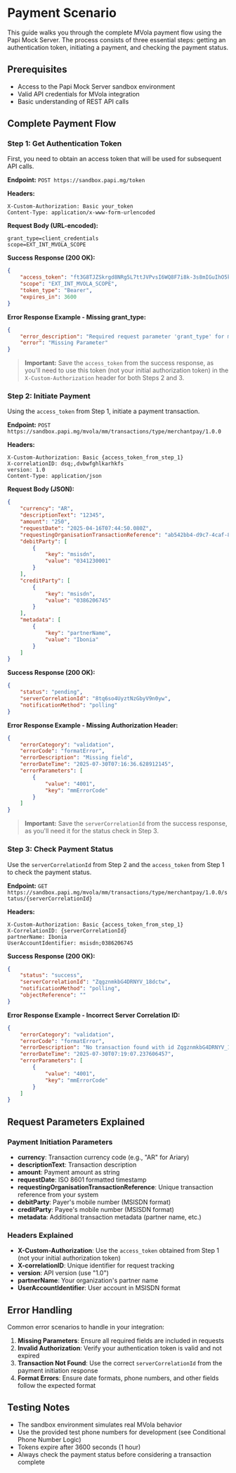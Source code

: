 # Payment Scenario

This guide walks you through the complete MVola payment flow using the Papi Mock Server. The process consists of three essential steps: getting an authentication token, initiating a payment, and checking the payment status.

## Prerequisites

- Access to the Papi Mock Server sandbox environment
- Valid API credentials for MVola integration
- Basic understanding of REST API calls

## Complete Payment Flow

### Step 1: Get Authentication Token

First, you need to obtain an access token that will be used for subsequent API calls.

**Endpoint:** `POST https://sandbox.papi.mg/token`

**Headers:**
```
X-Custom-Authorization: Basic your_token
Content-Type: application/x-www-form-urlencoded
```

**Request Body (URL-encoded):**
```
grant_type=client_credentials
scope=EXT_INT_MVOLA_SCOPE
```

**Success Response (200 OK):**
```json
{
    "access_token": "ft3G8TJZSkrgd8NRg5L7ttJVPvsI6WQ8F7i8k-3s8mIGuIhO5klmVH5EVYCWk8EGd2aluG6m5_HDfPu6dgIGyI6-J09lIxvlULrcbEz2ofOaYZEVztVEEo6egW31fofpJGXeu0u9cfdYHmuthyyznfZ-98pToKcEHznKyq2dNHI",
    "scope": "EXT_INT_MVOLA_SCOPE",
    "token_type": "Bearer",
    "expires_in": 3600
}
```

**Error Response Example - Missing grant_type:**
```json
{
    "error_description": "Required request parameter 'grant_type' for method parameter type String is not present",
    "error": "Missing Parameter"
}
```

> **Important:** Save the `access_token` from the success response, as you'll need to use this token (not your initial authorization token) in the `X-Custom-Authorization` header for both Steps 2 and 3.

### Step 2: Initiate Payment

Using the `access_token` from Step 1, initiate a payment transaction.

**Endpoint:** `POST https://sandbox.papi.mg/mvola/mm/transactions/type/merchantpay/1.0.0`

**Headers:**
```
X-Custom-Authorization: Basic {access_token_from_step_1}
X-correlationID: dsq;,dvbwfghlkarhkfs
version: 1.0
Content-Type: application/json
```

**Request Body (JSON):**
```json
{
    "currency": "AR",
    "descriptionText": "12345",
    "amount": "250",
    "requestDate": "2025-04-16T07:44:50.080Z",
    "requestingOrganisationTransactionReference": "ab542bb4-d9c7-4caf-8ecd-db731b2cb9dc",
    "debitParty": [
        {
            "key": "msisdn",
            "value": "0341230001"
        }
    ],
    "creditParty": [
        {
            "key": "msisdn",
            "value": "0386206745"
        }
    ],
    "metadata": [
        {
            "key": "partnerName",
            "value": "Ibonia"
        }
    ]
}
```

**Success Response (200 OK):**
```json
{
    "status": "pending",
    "serverCorrelationId": "8tq6so4UyztNzGbyV9n0yw",
    "notificationMethod": "polling"
}
```

**Error Response Example - Missing Authorization Header:**
```json
{
    "errorCategory": "validation",
    "errorCode": "formatError",
    "errorDescription": "Missing field",
    "errorDateTime": "2025-07-30T07:16:36.628912145",
    "errorParameters": [
        {
            "value": "4001",
            "key": "mmErrorCode"
        }
    ]
}
```

> **Important:** Save the `serverCorrelationId` from the success response, as you'll need it for the status check in Step 3.

### Step 3: Check Payment Status

Use the `serverCorrelationId` from Step 2 and the `access_token` from Step 1 to check the payment status.

**Endpoint:** `GET https://sandbox.papi.mg/mvola/mm/transactions/type/merchantpay/1.0.0/status/{serverCorrelationId}`

**Headers:**
```
X-Custom-Authorization: Basic {access_token_from_step_1}
X-CorrelationID: {serverCorrelationId}
partnerName: Ibonia
UserAccountIdentifier: msisdn;0386206745
```

**Success Response (200 OK):**
```json
{
    "status": "success",
    "serverCorrelationId": "ZqgznmkbG4DRNYV_18dctw",
    "notificationMethod": "polling",
    "objectReference": ""
}
```

**Error Response Example - Incorrect Server Correlation ID:**
```json
{
    "errorCategory": "validation",
    "errorCode": "formatError",
    "errorDescription": "No transaction found with id ZqgznmkbG4DRNYV_18dct",
    "errorDateTime": "2025-07-30T07:19:07.237606457",
    "errorParameters": [
        {
            "value": "4001",
            "key": "mmErrorCode"
        }
    ]
}
```

## Request Parameters Explained

### Payment Initiation Parameters

- **currency**: Transaction currency code (e.g., "AR" for Ariary)
- **descriptionText**: Transaction description
- **amount**: Payment amount as string
- **requestDate**: ISO 8601 formatted timestamp
- **requestingOrganisationTransactionReference**: Unique transaction reference from your system
- **debitParty**: Payer's mobile number (MSISDN format)
- **creditParty**: Payee's mobile number (MSISDN format)
- **metadata**: Additional transaction metadata (partner name, etc.)

### Headers Explained

- **X-Custom-Authorization**: Use the `access_token` obtained from Step 1 (not your initial authorization token)
- **X-correlationID**: Unique identifier for request tracking
- **version**: API version (use "1.0")
- **partnerName**: Your organization's partner name
- **UserAccountIdentifier**: User account in MSISDN format

## Error Handling

Common error scenarios to handle in your integration:

1. **Missing Parameters**: Ensure all required fields are included in requests
2. **Invalid Authorization**: Verify your authentication token is valid and not expired
3. **Transaction Not Found**: Use the correct `serverCorrelationId` from the payment initiation response
4. **Format Errors**: Ensure date formats, phone numbers, and other fields follow the expected format

## Testing Notes

- The sandbox environment simulates real MVola behavior
- Use the provided test phone numbers for development (see Conditional Phone Number Logic)
- Tokens expire after 3600 seconds (1 hour)
- Always check the payment status before considering a transaction complete
